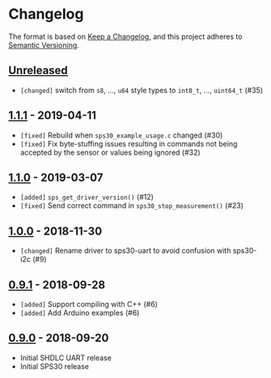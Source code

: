 # Changelog

The format is based on [Keep a Changelog](https://keepachangelog.com/en/1.0.0/),
and this project adheres to [Semantic Versioning](https://semver.org/spec/v2.0.0.html).

## [Unreleased]

 * `[changed]` switch from `s8`, ..., `u64` style types to `int8_t`, ...,
               `uint64_t` (#35)

## [1.1.1] - 2019-04-11

 * `[fixed]` Rebuild when `sps30_example_usage.c` changed (#30)
 * `[fixed]` Fix byte-stuffing issues resulting in commands not being accepted
             by the sensor or values being ignored (#32)

## [1.1.0] - 2019-03-07

 * `[added]` `sps_get_driver_version()` (#12)
 * `[fixed]` Send correct command in `sps30_stop_measurement()` (#23)

## [1.0.0] - 2018-11-30

 * `[changed]` Rename driver to sps30-uart to avoid confusion with sps30-i2c (#9)

## [0.9.1] - 2018-09-28

 * `[added]` Support compiling with C++ (#6)
 * `[added]` Add Arduino examples (#6)

## [0.9.0] - 2018-09-20

 * Initial SHDLC UART release
 * Initial SPS30 release

[Unreleased]: https://github.com/Sensirion/embedded-uart-sps/compare/1.1.1...master
[1.1.1]: https://github.com/Sensirion/embedded-uart-sps/compare/1.1.0...1.1.1
[1.1.0]: https://github.com/Sensirion/embedded-uart-sps/compare/1.0.0...1.1.0
[1.0.0]: https://github.com/Sensirion/embedded-uart-sps/compare/0.9.1...1.0.0
[0.9.1]: https://github.com/Sensirion/embedded-uart-sps/compare/0.9.0...0.9.1
[0.9.0]: https://github.com/Sensirion/embedded-uart-sps/releases/tag/0.9.0
